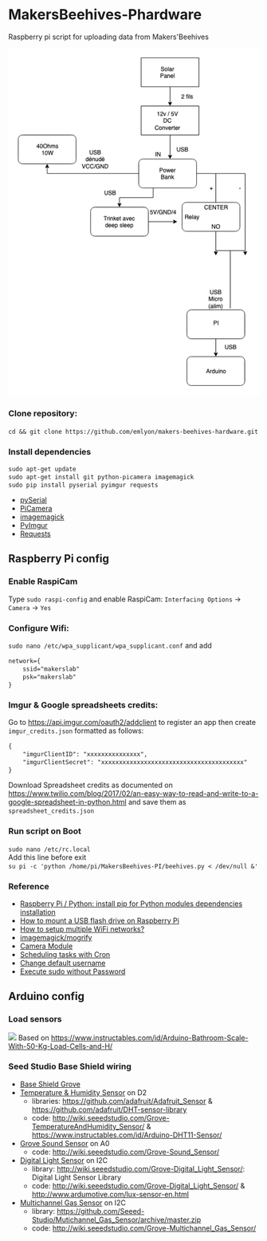 # MakersBeehives-Phardware
Raspberry pi script for uploading data from Makers'Beehives

![](beehive-diagram.png)

### Clone repository:
```cd && git clone https://github.com/emlyon/makers-beehives-hardware.git```


### Install dependencies
```
sudo apt-get update
sudo apt-get install git python-picamera imagemagick
sudo pip install pyserial pyimgur requests
```
- [pySerial](http://pythonhosted.org/pyserial/shortintro.html)
- [PiCamera](https://www.raspberrypi.org/documentation/usage/camera/python/README.md)
- [imagemagick](http://makio135.tumblr.com/post/159262507202/resize-image-from-cli-with-imagemagick)
- [PyImgur](https://github.com/Damgaard/PyImgur)
- [Requests](http://docs.python-requests.org/en/master/)

## Raspberry Pi config

### Enable RaspiCam
Type ```sudo raspi-config``` and enable RaspiCam: `Interfacing Options` -> `Camera` -> `Yes`

### Configure Wifi:
```sudo nano /etc/wpa_supplicant/wpa_supplicant.conf```
and add
```
network={
    ssid="makerslab"
    psk="makerslab"
}
```

### Imgur & Google spreadsheets credits:
Go to https://api.imgur.com/oauth2/addclient to register an app then create `imgur_credits.json` formatted as follows:
```
{
	"imgurClientID": "xxxxxxxxxxxxxxx",
	"imgurClientSecret": "xxxxxxxxxxxxxxxxxxxxxxxxxxxxxxxxxxxxxxxx"
}
```

Download Spreadsheet credits as documented on https://www.twilio.com/blog/2017/02/an-easy-way-to-read-and-write-to-a-google-spreadsheet-in-python.html and save them as `spreadsheet_credits.json`


### Run script on Boot
```sudo nano /etc/rc.local```  
Add this line before exit  
```su pi -c 'python /home/pi/MakersBeehives-PI/beehives.py < /dev/null &'```


### Reference
- [Raspberry Pi / Python: install pip for Python modules dependencies installation](http://makio135.tumblr.com/post/84826991967/raspberry-pi-python-install-pip-for-python)
- [How to mount a USB flash drive on Raspberry Pi](http://raspi.tv/2012/mount-a-usb-flash-drive-on-raspberry-pi)
- [How to setup multiple WiFi networks?](http://raspberrypi.stackexchange.com/questions/11631/how-to-setup-multiple-wifi-networks#11738)
- [imagemagick/mogrify](https://www.imagemagick.org/script/mogrify.php)
- [Camera Module](https://www.raspberrypi.org/documentation/hardware/camera/README.md)
- [Scheduling tasks with Cron](https://www.raspberrypi.org/documentation/linux/usage/cron.md)
- [Change default username](http://raspberrypi.stackexchange.com/questions/12827/change-default-username)
- [Execute sudo without Password](http://askubuntu.com/questions/147241/execute-sudo-without-password#147265)


## Arduino config

### Load sensors
![](https://cdn.instructables.com/F36/2JAR/J822Y1NX/F362JARJ822Y1NX.LARGE.jpg)
Based on https://www.instructables.com/id/Arduino-Bathroom-Scale-With-50-Kg-Load-Cells-and-H/

### Seed Studio Base Shield wiring

- [Base Shield Grove](https://www.ebay.fr/itm/Shield-base-GROVE-pou-Arduino-compatible-Arduino-SEESHIEV2-/282741493252)
- [Temperature & Humidity Sensor](https://www.seeedstudio.com/Grove-Temperature-Humidity-Sensor-DHT11-p-745.html) on D2
	- libraries: https://github.com/adafruit/Adafruit_Sensor & https://github.com/adafruit/DHT-sensor-library
	- code: http://wiki.seeedstudio.com/Grove-TemperatureAndHumidity_Sensor/ & https://www.instructables.com/id/Arduino-DHT11-Sensor/
- [Grove Sound Sensor](https://www.seeedstudio.com/Grove-Sound-Sensor-p-752.html) on A0
	- code: http://wiki.seeedstudio.com/Grove-Sound_Sensor/
- [Digital Light Sensor](https://www.seeedstudio.com/Grove-Digital-Light-Sensor-p-1281.html) on I2C
	- library: http://wiki.seeedstudio.com/Grove-Digital_Light_Sensor/: Digital Light Sensor Library
	- code: http://wiki.seeedstudio.com/Grove-Digital_Light_Sensor/ & http://www.ardumotive.com/lux-sensor-en.html
- [Multichannel Gas Sensor](https://www.seeedstudio.com/Grove-Multichannel-Gas-Sensor-p-2502.html) on I2C
	- library: https://github.com/Seeed-Studio/Mutichannel_Gas_Sensor/archive/master.zip
	- code: http://wiki.seeedstudio.com/Grove-Multichannel_Gas_Sensor/
